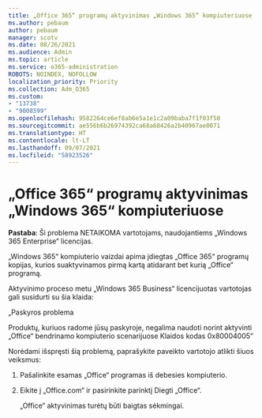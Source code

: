 ```yaml
---
title: „Office 365“ programų aktyvinimas „Windows 365“ kompiuteriuose
ms.author: pebaum
author: pebaum
manager: scotv
ms.date: 08/26/2021
ms.audience: Admin
ms.topic: article
ms.service: o365-administration
ROBOTS: NOINDEX, NOFOLLOW
localization_priority: Priority
ms.collection: Adm_O365
ms.custom:
- "13738"
- "9008599"
ms.openlocfilehash: 9582264ce6ef8ab6e5a1e1c2a09baba7f1f03f50
ms.sourcegitcommit: ae556b6b26974392ca68a68426a2b40967ae0071
ms.translationtype: HT
ms.contentlocale: lt-LT
ms.lasthandoff: 09/07/2021
ms.locfileid: "58923526"
---
```

# <a name="activating-office-365-applications-on-windows-365-pcs"></a>„Office 365“ programų aktyvinimas „Windows 365“ kompiuteriuose

**Pastaba**: Ši problema NETAIKOMA vartotojams, naudojantiems „Windows 365 Enterprise“ licencijas.

„Windows 365“ kompiuterio vaizdai apima įdiegtas „Office 365“ programų kopijas, kurios suaktyvinamos pirmą kartą atidarant bet kurią „Office“ programą.

Aktyvinimo proceso metu „Windows 365 Business“ licencijuotas vartotojas gali susidurti su šia klaida:

„Paskyros problema

Produktų, kuriuos radome jūsų paskyroje, negalima naudoti norint aktyvinti „Office“ bendrinamo kompiuterio scenarijuose Klaidos kodas 0x80004005“

Norėdami išspręsti šią problemą, paprašykite paveikto vartotojo atlikti šiuos veiksmus: 

1. Pašalinkite esamas „Office“ programas iš debesies kompiuterio.
1. Eikite į „Office.com“ ir pasirinkite parinktį Diegti „Office“.

    „Office“ aktyvinimas turėtų būti baigtas sėkmingai.
